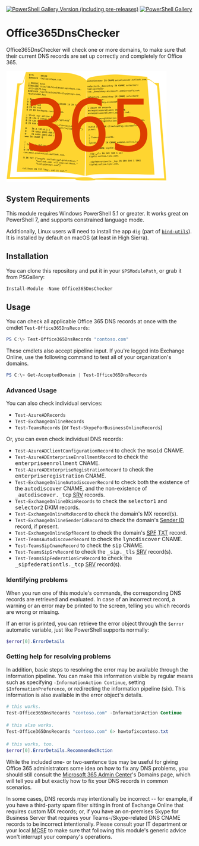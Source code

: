 [![PowerShell Gallery Version (including pre-releases)](https://img.shields.io/powershellgallery/v/Office365DnsChecker?include_prereleases)](https://powershellgallery.com/packages/Office365DnsChecker/) [![PowerShell Gallery](https://img.shields.io/powershellgallery/dt/Office365DnsChecker)](https://powershellgallery.com/packages/v/Office365DnsChecker)

# Office365DnsChecker
Office365DnsChecker will check one or more domains, to make sure that their current DNS records are set up correctly and completely for Office 365.

<img src="https://raw.githubusercontent.com/rhymeswithmogul/Office365DnsChecker/master/Logo/Office365DnsChecker.png" alt="Office365DnsChecker logo" width="432" height="300" style="margin:0 auto">

## System Requirements
This module requires Windows PowerShell 5.1 or greater.  It works great on PowerShell 7, and supports constrained language mode.

Additionally, Linux users will need to install the app `dig` (part of [`bind-utils`](https://github.com/tigeli/bind-utils)).  It is installed by default on macOS (at least in High Sierra).

## Installation
You can clone this repository and put it in your `$PSModulePath`, or grab it from PSGallery:
````powershell
Install-Module -Name Office365DnsChecker
````

## Usage
You can check all applicable Office 365 DNS records at once with the cmdlet `Test-Office365DnsRecords`:
````powershell
PS C:\> Test-Office365DnsRecords "contoso.com"
````

These cmdlets also accept pipeline input.  If you're logged into Exchange Online, use the following command to test all of your organization's domains.
````powershell
PS C:\> Get-AcceptedDomain | Test-Office365DnsRecords
````

### Advanced Usage
You can also check individual services:
- `Test-AzureADRecords`
- `Test-ExchangeOnlineRecords`
- `Test-TeamsRecords` (or `Test-SkypeForBusinessOnlineRecords`)

Or, you can even check individual DNS records:
- `Test-AzureADClientConfigurationRecord` to check the <tt>msoid</tt> CNAME.
- `Test-AzureADEnterpriseEnrollmentRecord` to check the <tt>enterpriseenrollment</tt> CNAME.
- `Test-AzureADEnterpriseRegistrationRecord` to check the <tt>enterpriseregistration</tt> CNAME.
- `Test-ExchangeOnlineAutodiscoverRecord` to check both the existence of the <tt>autodiscover</tt> CNAME, and the non-existence of <tt>_autodiscover._tcp</tt> <abbr title="service">SRV</abbr> records.
- `Test-ExchangeOnlineDkimRecords` to check the <tt>selector1</tt> and <tt>selector2</tt> DKIM records.
- `Test-ExchangeOnlineMxRecord` to check the domain's MX record(s).
- `Test-ExchangeOnlineSenderIdRecord` to check the domain's [Sender ID](https://tools.ietf.org/html/rfc4406) record, if present.
- `Test-ExchangeOnlineSpfRecord` to check the domain's [<abbr title="Sender Policy Framework">SPF</abbr>](https://tools.ietf.org/html/rfc7208) <abbr title="text">TXT</abbr> record.
- `Test-TeamsAutodiscoverRecord` to check the <tt>lyncdiscover</tt> CNAME.
- `Test-TeamsSipCnameRecord` to check the <tt>sip</tt> CNAME.
- `Test-TeamsSipSrvRecord` to check the <tt>_sip._tls</tt> <abbr title="service">SRV</abbr> record(s).
- `Test-TeamsSipFederationSrvRecord` to check the <tt>_sipfederationtls._tcp</tt> <abbr title="service">SRV</abbr> record(s).

### Identifying problems
When you run one of this module's commands, the corresponding DNS records are retrieved and evaluated.  In case of an incorrect record, a warning or an error may be printed to the screen, telling you which records are wrong or missing.

If an error is printed, you can retrieve the error object through the `$error` automatic variable, just like PowerShell supports normally:

````powershell
$error[0].ErrorDetails
````

### Getting help for resolving problems
In addition, basic steps to resolving the error may be available through the information pipeline. You can make this information visible by regular means such as specifying `-InformationAction Continue`, setting `$InformationPreference`, or redirecting the information pipeline (six).  This information is also available in the error object's details.

````powershell
# this works.
Test-Office365DnsRecords "contoso.com" -InformationAction Continue

# this also works.
Test-Office365DnsRecords "contoso.com" 6> howtofixcontoso.txt

# this works, too.
$error[0].ErrorDetails.RecommendedAction
````

While the included one- or two-sentence tips may be useful for giving Office 365 administrators some idea on how to fix any DNS problems, you should still consult the [Microsoft 365 Admin Center](https://admin.microsoft.com)'s Domains page, which will tell you all but exactly how to fix your DNS records in common scenarios.

In some cases, DNS records may intentionally be incorrect -- for example, if you have a third-party spam filter sitting in front of Exchange Online that requires custom MX records; or, if you have an on-premises Skype for Business Server that requires your Teams-/Skype-related DNS CNAME records to be incorrect intentionally.  Please consult your IT department or your local <abbr title="Microsoft Certified Solution Expert">MCSE</abbr> to make sure that following this module's generic advice won't interrupt your company's operations.
